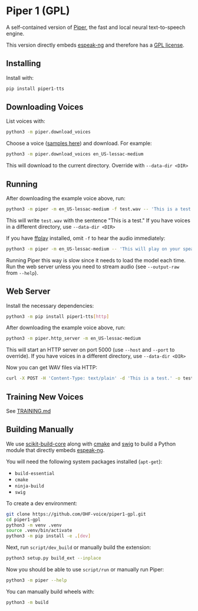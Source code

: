 # Piper 1 (GPL)

A self-contained version of [Piper][piper], the fast and local neural text-to-speech engine.

This version directly embeds [espeak-ng][] and therefore has a [GPL license](COPYING).

## Installing

Install with:

``` sh
pip install piper1-tts
```

## Downloading Voices

List voices with:

``` sh
python3 -m piper.download_voices
```

Choose a voice ([samples here][samples]) and download. For example:

``` sh
python3 -m piper.download_voices en_US-lessac-medium
```

This will download to the current directory. Override with `--data-dir <DIR>`

## Running

After downloading the example voice above, run:

``` sh
python3 -m piper -m en_US-lessac-medium -f test.wav -- 'This is a test.'
```

This will write `test.wav` with the sentence "This is a test."
If you have voices in a different directory, use `--data-dir <DIR>`

If you have [ffplay][] installed, omit `-f` to hear the audio immediately:

``` sh
python3 -m piper -m en_US-lessac-medium -- 'This will play on your speakers.'
```

Running Piper this way is slow since it needs to load the model each time. Run the web server unless you need to stream audio (see `--output-raw` from `--help`).

## Web Server

Install the necessary dependencies:

``` sh
python3 -m pip install piper1-tts[http]
```


After downloading the example voice above, run:

``` sh
python3 -m piper.http_server -m en_US-lessac-medium
```

This will start an HTTP server on port 5000 (use `--host` and `--port` to override).
If you have voices in a different directory, use `--data-dir <DIR>`

Now you can get WAV files via HTTP:

``` sh
curl -X POST -H 'Content-Type: text/plain' -d 'This is a test.' -o test.wav localhost:5000
```

## Training New Voices

See [TRAINING.md](TRAINING.md)

## Building Manually

We use [scikit-build-core](https://github.com/scikit-build/scikit-build-core) along with [cmake](https://cmake.org/) and [swig](https://www.swig.org/) to build a Python module that directly embeds [espeak-ng][].

You will need the following system packages installed (`apt-get`):

* `build-essential`
* `cmake`
* `ninja-build`
* `swig`

To create a dev environment:

``` sh
git clone https://github.com/OHF-voice/piper1-gpl.git
cd piper1-gpl
python3 -m venv .venv
source .venv/bin/activate
python3 -m pip install -e .[dev]
```

Next, run `script/dev_build` or manually build the extension:

``` sh
python3 setup.py build_ext --inplace
```

Now you should be able to use `script/run` or manually run Piper:

``` sh
python3 -m piper --help
```

You can manually build wheels with:

``` sh
python3 -m build
```

<!-- Links -->
[piper]: https://github.com/rhasspy/piper
[espeak-ng]: https://github.com/espeak-ng/espeak-ng
[samples]: https://rhasspy.github.io/piper-samples/
[ffplay]: https://ffmpeg.org/ffplay.html
